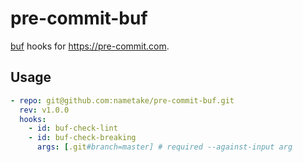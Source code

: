 # pre-commit-buf

[buf](https://github.com/bufbuild/buf) hooks for <https://pre-commit.com>.

## Usage

```yaml
- repo: git@github.com:nametake/pre-commit-buf.git
  rev: v1.0.0
  hooks:
    - id: buf-check-lint
    - id: buf-check-breaking
      args: [.git#branch=master] # required --against-input arg
```
